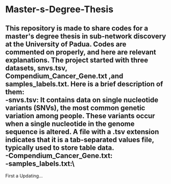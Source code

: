 # Master-s-Degree-Thesis
This repository is made to share codes for a master's degree thesis in sub-network discovery at the University of Padua.
Codes are commented on properly, and here are relevant explanations.
The project started with three datasets, snvs.tsv, Compendium_Cancer_Gene.txt ,and samples_labels.txt. Here is a brief description of them:\
-snvs.tsv: It contains data on single nucleotide variants (SNVs), the most common genetic variation among people. These variants occur when a single nucleotide in the genome sequence is altered. A file with a .tsv extension indicates that it is a tab-separated values file, typically used to store table data.\
-Compendium_Cancer_Gene.txt:\
-samples_labels.txt:\
-----------------------------------------------------------------------------------------------------------------------------------------------------------------------------------------
First a 
Updating...
